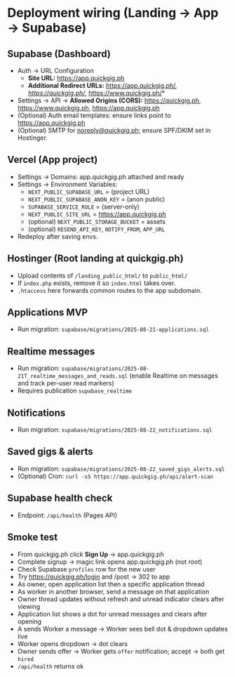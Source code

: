 # Deployment wiring (Landing → App → Supabase)

## Supabase (Dashboard)

- Auth → URL Configuration
  - **Site URL:** https://app.quickgig.ph
  - **Additional Redirect URLs:**
    https://app.quickgig.ph/_, https://quickgig.ph/_, https://www.quickgig.ph/*
- Settings → API → **Allowed Origins (CORS):**
  https://quickgig.ph, https://www.quickgig.ph, https://app.quickgig.ph
- (Optional) Auth email templates: ensure links point to https://app.quickgig.ph
- (Optional) SMTP for noreply@quickgig.ph; ensure SPF/DKIM set in Hostinger.

## Vercel (App project)

- Settings → Domains: app.quickgig.ph attached and ready
- Settings → Environment Variables:
  - `NEXT_PUBLIC_SUPABASE_URL` = (project URL)
  - `NEXT_PUBLIC_SUPABASE_ANON_KEY` = (anon public)
  - `SUPABASE_SERVICE_ROLE` = (server-only)
  - `NEXT_PUBLIC_SITE_URL` = https://app.quickgig.ph
  - (optional) `NEXT_PUBLIC_STORAGE_BUCKET` = assets
  - (optional) `RESEND_API_KEY`, `NOTIFY_FROM`, `APP_URL`
- Redeploy after saving envs.

## Hostinger (Root landing at quickgig.ph)

- Upload contents of `/landing_public_html/` to `public_html/`
- If `index.php` exists, remove it so `index.html` takes over.
- `.htaccess` here forwards common routes to the app subdomain.

## Applications MVP

- Run migration: `supabase/migrations/2025-08-21-applications.sql`

## Realtime messages

- Run migration: `supabase/migrations/2025-08-21T_realtime_messages_and_reads.sql` (enable Realtime on messages and track per-user read markers)
- Requires publication `supabase_realtime`

## Notifications

- Run migration: `supabase/migrations/2025-08-22_notifications.sql`

## Saved gigs & alerts

- Run migration: `supabase/migrations/2025-08-22_saved_gigs_alerts.sql`
- (Optional) Cron: `curl -sS https://app.quickgig.ph/api/alert-scan`

## Supabase health check

- Endpoint: `/api/health` (Pages API)

## Smoke test

- From quickgig.ph click **Sign Up** → app.quickgig.ph
- Complete signup → magic link opens app.quickgig.ph (not root)
- Check Supabase `profiles` row for the new user
- Try https://quickgig.ph/login and /post → 302 to app
- As owner, open application list then a specific application thread
- As worker in another browser, send a message on that application
- Owner thread updates without refresh and unread indicator clears after viewing
- Application list shows a dot for unread messages and clears after opening
- A sends Worker a message → Worker sees bell dot & dropdown updates live
- Worker opens dropdown → dot clears
- Owner sends offer → Worker gets `offer` notification; accept → both get `hired`
- `/api/health` returns ok
